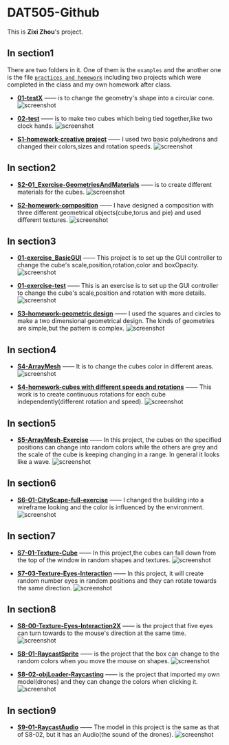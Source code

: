 # DAT505-Github
This is **Zixi Zhou**'s project.

## In section1
There are two folders in it. One of them is the `examples` and the another one is the file [`practices and homework`](https://github.com/jozixi/DAT505-Github/tree/master/section1/practices%20and%20homework) including two projects which were completed in the class and my own homework after class.
* [**01-testX**](https://github.com/jozixi/DAT505-Github/tree/master/section1/practices%20and%20homework/01-testX) —— is to change the geometry's shape into a circular cone.
![screenshot](https://github.com/jozixi/DAT505-Github/blob/master/screenshots/s1-01testX.JPG)

* [**02-test**](https://github.com/jozixi/DAT505-Github/tree/master/section1/practices%20and%20homework/02-test) —— is to make two cubes which being tied together,like two clock hands.
![screenshot](https://github.com/jozixi/DAT505-Github/blob/master/screenshots/s1-02test.JPG)

* [**S1-homework-creative project**](https://github.com/jozixi/DAT505-Github/tree/master/section1/practices%20and%20homework/S1-homework-creative%20project) —— I used two basic polyhedrons and changed their colors,sizes and rotation speeds.
![screenshot](https://github.com/jozixi/DAT505-Github/blob/master/screenshots/s1-creativeProject.JPG)

## In section2
* [**S2-01_Exercise-GeometriesAndMaterials**](https://github.com/jozixi/DAT505-Github/tree/master/section2/S2-01_Exercise-GeometriesAndMaterials) —— is to create different materials for the cubes.
![screenshot](https://github.com/jozixi/DAT505-Github/blob/master/screenshots/s2-01.JPG)

* [**S2-homework-composition**](https://github.com/jozixi/DAT505-Github/tree/master/section2/S2-homework-composition) —— I have designed a composition with three different geometrical objects(cube,torus and pie) and used different textures.
![screenshot](https://github.com/jozixi/DAT505-Github/blob/master/screenshots/s2-homework.JPG)

## In section3
* [**01-exercise_BasicGUI**](https://github.com/jozixi/DAT505-Github/tree/master/section3/01-exercise_BasicGUI) —— This project is to set up the GUI controller to change the cube's scale,position,rotation,color and boxOpacity.
![screenshot](https://github.com/jozixi/DAT505-Github/blob/master/screenshots/s3-01.JPG)

* [**01-exercise-test**](https://github.com/jozixi/DAT505-Github/tree/master/section3/01-exercise-test) —— This is an exercise is to set up the GUI controller to change the cube's scale,position and rotation with more details.
![screenshot](https://github.com/jozixi/DAT505-Github/blob/master/screenshots/s3-test.JPG)

* [**S3-homework-geometric design**](https://github.com/jozixi/DAT505-Github/tree/master/section3/s3-homework-geometric%20design) —— I used the squares and circles to make a two dimensional geometrical design. The kinds of geometries are simple,but the pattern is complex.
![screenshot](https://github.com/jozixi/DAT505-Github/blob/master/screenshots/s3-geometricDesign.JPG)

## In section4
* [**S4-ArrayMesh**](https://github.com/jozixi/DAT505-Github/tree/master/section4/S4-ArrayMesh) —— It is to change the cubes color in different areas.
![screenshot](https://github.com/jozixi/DAT505-Github/blob/master/screenshots/s4-arraymesh.JPG)

* [**S4-homework-cubes with different speeds and rotations**](https://github.com/jozixi/DAT505-Github/tree/master/section4/s4-homework-cubes%20with%20different%20speeds%20and%20rotations) —— This work is to create continuous rotations for each cube independently(different rotation and speed).
![screenshot](https://github.com/jozixi/DAT505-Github/blob/master/screenshots/s4-homework.JPG)

## In section5
* [**S5-ArrayMesh-Exercise**](https://github.com/jozixi/DAT505-Github/tree/master/section5/S5-ArrayMesh-Exercise) —— In this project, the cubes on the specified positions can change into random colors while the others are grey and the scale of the cube is keeping changing in a range. In general it looks like a wave.
![screenshot](https://github.com/jozixi/DAT505-Github/blob/master/screenshots/s5-arraymesh-exercise.JPG)

## In section6
* [**S6-01-CityScape-full-exercise**](https://github.com/jozixi/DAT505-Github/tree/master/section6/S6-01-CityScape-full-exercise) —— I changed the building into a  wireframe looking and the color is influenced by the environment.
![screenshot](https://github.com/jozixi/DAT505-Github/blob/master/screenshots/s6-city-exercise.JPG)

## In section7
* [**S7-01-Texture-Cube**](https://github.com/jozixi/DAT505-Github/tree/master/section7/S7-01-Texture-Cube) —— In this project,the cubes can fall down from the top of the window in random shapes and textures.
![screenshot](https://github.com/jozixi/DAT505-Github/blob/master/screenshots/s7-01texture-cube.JPG)

* [**S7-03-Texture-Eyes-Interaction**](https://github.com/jozixi/DAT505-Github/tree/master/section7/S7-03-Texture-Eyes-Interaction) —— In this project, it will create random number eyes in random positions and they can rotate towards the same direction.
![screenshot](https://github.com/jozixi/DAT505-Github/blob/master/screenshots/s7-eyes-interaction.JPG)

## In section8
* [**S8-00-Texture-Eyes-Interaction2X**](https://github.com/jozixi/DAT505-Github/tree/master/section8/S8-00-Texture-Eyes-Interaction2X) —— is the project that five eyes can turn towards to the mouse's direction at the same time.
![screenshot](https://github.com/jozixi/DAT505-Github/blob/master/screenshots/s8-eyes-interaction2.JPG)

* [**S8-01-RaycastSprite**](https://github.com/jozixi/DAT505-Github/tree/master/section8/S8-01-RaycastSprite) —— is the project that the box can change to the random colors when you move the mouse on shapes.
![screenshot](https://github.com/jozixi/DAT505-Github/blob/master/screenshots/S8-01-RaycastSprite.JPG)

* [**S8-02-objLoader-Raycasting**](https://github.com/jozixi/DAT505-Github/tree/master/section8/S8-02-objLoader-Raycasting) —— is the project that imported my own model(drones) and they can change the colors when clicking it.
![screenshot](https://github.com/jozixi/DAT505-Github/blob/master/screenshots/S8-02-objLoader.JPG)

## In section9
* [**S9-01-RaycastAudio**](https://github.com/jozixi/DAT505-Github/tree/master/section9/S9-01-RaycastAudio) —— The model in this project is the same as that of S8-02, but it has an Audio(the sound of the drones).
![screenshot](https://github.com/jozixi/DAT505-Github/blob/master/screenshots/s9-audio.JPG)
